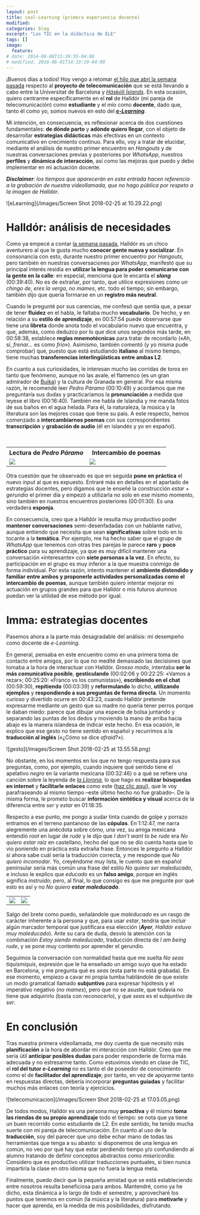 ```yaml
---
layout: post
title: cool-Learning (primera experiencia docente)
modified:
categories: blog
excerpt: "Las TIC en la didáctica de ELE"
tags: []
image:
  feature:
# date: 2014-08-08T15:39:55-04:00
# modified: 2016-06-01T14:19:19-04:00
---
```


¡Buenos días a todos! Hoy vengo a retomar <a href=" https://immalopez.github.io/blog/halldor-primera-toma/" target="_blank">el hilo que abrí la semana pasada</a> respecto al **proyecto de telecomunicación** que se está llevando a cabo entre la Universitat de Barcelona y <a href="http://english.hi.is" target="_blank">_Háskóli Íslands_</a>. En esta ocasión, quiero centrarme específicamente en el **rol** de Halldór (mi pareja de telecomunicación) como **estudiante** y el mío como **docente**, dado que, tanto él como yo, somos nuevos en esto del <a href="http://www.cfp.us.es/e-learning-definicion-y-caracteristicas" target="_blank">**_e-Learning_**</a>.

Mi intención, en consecuencia, es reflexionar acerca de dos cuestiones fundamentales: **de dónde parto** y **adónde quiero llegar**, con el objeto de desarrollar **estrategias didácticas** más efectivas en un contexto comunicativo en crecimiento continuo. Para ello, voy a tratar de elucidar, mediante el análisis de nuestro primer encuentro en _Hangouts_ y de nuestras conversaciones previas y posteriores por _WhatsApp_, nuestros **perfiles** y **dinámica de interacción**, así como las mejoras que puedo y debo implementar en mi actuación docente.

_**Disclaimer**: los tiempos que aparecerán en esta entrada hacen referencia a la grabación de nuestra videollamada, que no hago pública por respeto a la imagen de Halldór_.

![eLearning](/images/Screen Shot 2018-02-25 at 10.29.22.png)

# Halldór: análisis de necesidades

Como ya empecé a contar <a href=" https://immalopez.github.io/blog/halldor-primera-toma/" target="_blank">la semana pasada</a>, Halldór es un chico aventurero al que le gusta mucho **conocer gente nueva y socializar**. En consonancia con esto, durante nuestro primer encuentro por _Hangouts_, pero también en nuestras conversaciones por _WhatsApp_, manifestó que su principal interés residía en **utilizar la lengua para poder comunicarse con la gente en la calle**: en especial, menciona que le encanta el **_slang_** (00:39:40). No es de extrañar, por tanto, que utilice expresiones como _un chingo de_, _eres la verga_, _no mames_, etc. todo el tiempo; sin embargo, también dijo que quería formarse en un **registro más neutral**.

Cuando le pregunté por sus carencias, me confesó que sentía que, a pesar de tener **fluidez** en el habla, le faltaba mucho **vocabulario**. De hecho, y en relación a su **estilo de aprendizaje**, en 00:57:54 puede observarse que tiene una **libreta** donde anota todo el vocabulario nuevo que encuentra, y que, además, como deduzco por lo que dice unos segundos más tarde, en 00:58:38, establece **reglas mnemotécnicas** para tratar de recordarlo («Ah, sí, _frenar…_ es como _frío»_). Asimismo, también comentó (y yo misma pude comprobar) que, puesto que está estudiando **italiano** al mismo tiempo, tiene muchas **transferencias interlingüísticas entre ambas L2**.

En cuanto a sus curiosidades, le interesan mucho las corridas de toros en tanto que fenómeno, aunque no las avale, el flamenco (es un gran admirador de <a href=" https://es.wikipedia.org/wiki/Concha_Buika" target="_blank">Buika</a>) y la cultura de Granada en general. Por esa misma razón, le recomendé leer _Pedro Páramo_ (00:10:49) y acordamos que me preguntaría sus dudas y practicaríamos la **pronunciación** a medida que leyese el libro (00:16:40). También me habla de Islandia y me manda fotos de sus baños en el agua helada. Para él, la naturaleza, la música y la literatura son las mejores cosas que tiene su país. A este respecto, hemos comenzado a **intercambiarnos poemas** con sus correspondientes **transcripción** y **grabación de audio** (él en islandés y yo en español).

<table width="100%">
  <tbody>
    <tr>
      <th>Lectura de <i>Pedro Páramo</i></th>
      <th>Intercambio de poemas</th>
    </tr>
    <tr>
      <td width="50%"><img src="/images/28499756_10214627989830051_1480497615_o.jpg"/>
        </td>
      <td><img src="/images/28460654_10214627989870052_1808681313_o.jpg"/>
        </td>
       </tr>
  </tbody>
</table>

Otra cuestión que he observado es que en seguida **pone en práctica** el nuevo _input_ al que es expuesto. Entraré más en detalles en el apartado de estrategias docentes, pero digamos que le enseñé la construcción _estar + gerundio_ el primer día y empezó a utilizarla no solo en ese mismo momento, sino también en nuestros encuentros posteriores (00:01:30). Es una verdadera **esponja**.

En consecuencia, creo que a Halldór le resulta muy productivo poder **mantener conversaciones** semi-desenfadadas con un hablante nativo, aunque entiendo que necesita que sean **significativas** sobre todo en lo tocante a la **temática**. Por ejemplo, me ha hecho saber que el grupo de _WhatsApp_ que tenemos con otras tres parejas le parece **raro** y **poco práctico** para su aprendizaje, ya que es muy difícil mantener una conversación «interesante» con **siete personas a la vez**. En efecto, su participación en el grupo es muy inferior a la que muestra conmigo de forma individual. Por esta razón, intento mantener el **ambiente distendido y familiar entre ambos y proponerle actividades personalizadas como el intercambio de poemas**, aunque también quiero intentar mejorar mi actuación en grupos grandes para que Halldór o mis futuros alumnos puedan ver la utilidad de ese método por igual.

# Imma: estrategias docentes

Pasemos ahora a la parte más desagradable del análisis: mi desempeño como docente de _e-Learning_.

En general, pensaba en este encuentro como en una primera toma de contacto entre amigos, por lo que no medité demasiado las decisiones que tomaba a la hora de interactuar con Halldór. _Grosso modo_, intentaba **ser lo más comunicativa posible**, **gesticulando** (00:02:06 y 00:22:25: «Vamos a rezar»; 00:25:20: «Franco vs los comunistas»), **escribiendo en el chat** (00:59:30), **repitiendo** (00:03:39) y **reformulando** lo dicho, **utilizando ejemplos** y **respondiendo a sus preguntas de forma directa**. Un momento curioso y divertido ocurre en 00:43:23, cuando Halldór pretende expresarme mediante un gesto que su madre no quería tener perros porque le daban miedo: parece que dibujar una especie de bolsa juntando y separando las puntas de los dedos y moviendo la mano de arriba hacia abajo es la manera islandesa de indicar este hecho. En esa ocasión, le explico que ese gesto no tiene sentido en español y recurrimos a la **traducción al inglés** («¿Cómo se dice _afraid_?»).

![gesto](/images/Screen Shot 2018-02-25 at 13.55.58.png)

No obstante, en los momentos en los que no tengo respuesta para sus preguntas, como, por ejemplo, cuando inquiere qué sentido tiene el apelativo _negro_ en la variante mexicana (00:32:46) o a qué se refiere una canción sobre la leyenda de <a href="https://es.wikipedia.org/wiki/Llorona" target="_blank">_la Llorona_</a>, lo que hago es **realizar búsquedas en internet** y **facilitarle enlaces** como este (<a href="https://leyendadeterror.com/la-leyenda-de-la-llorona/" target="_blank">haz clic aquí</a>), que le voy parafraseando al mismo tiempo  –este último hecho no fue grabado–. De la misma forma, le prometo buscar **información sintética y visual** acerca de la diferencia entre _ser_ y _estar_ en 01:18:35.

Respecto a ese punto, me pongo a sudar tinta cuando de golpe y porrazo entramos en el terreno pantanoso de las **cópulas**. En 1:12:47, me narra alegremente una anécdota sobre cómo, una vez, su amiga mexicana entendió _root_ en lugar de _rude_ y le dijo que _I don’t want to be rude_ era _No quiero estar raíz_ en castellano, hecho del que no se dio cuenta hasta que lo vio poniendo en práctica esta extraña frase. Entonces le pregunto a Halldór si ahora sabe cuál sería la traducción correcta, y me responde que _No quiero incomodar_. Yo, creyéndome muy lista, le cuento que en español peninsular sería más común una frase del estilo _No quiero ser maleducado_, e incluso le explico que _educado_ es un **falso amigo**, porque en inglés significa _instruido_; pero, al final, lo que consigo es que me pregunte por qué esto es así y no _No quiero **estar maleducado**_.

<table width="100%">
  <tbody>
    <tr>
      <td width="50%"><img src="/images/Screen Shot 2018-02-25 at 16.54.03.png"/>
        </td>
      <td><img src="/images/Screen Shot 2018-02-25 at 16.54.21.png"/>
        </td>
       </tr>
  </tbody>
</table>

Salgo del brete como puedo, señalándole que _maleducado_ es un rasgo de carácter inherente a la persona y que, para usar _estar_, tendría que incluir algún marcador temporal que justificara esa elección (_**Ayer**, Halldór estuvo muy maleducado_). Ante su cara de duda, desvío la atención con la combinación _Estoy siendo maleducado_, traducción directa de _I am being rude_, y se pone muy contento por aprender el gerundio.

Seguimos la conversación con normalidad hasta que me suelta _No seas tiquismiquis_, expresión que le ha enseñado un amigo suyo que ha estado en Barcelona, y me pregunta qué es _seas_ (esta parte no está grabada). En ese momento, empiezo a cavar mi propia tumba hablándole de que existe un modo gramatical llamado **subjuntivo** para expresar hipótesis y el imperativo negativo (_no mames_), pero que no se asuste, que todavía no tiene que adquirirlo (basta con reconocerlo), y que _seas_ es el subjuntivo de _ser_.

# En conclusión

Tras nuestra primera videollamada, me doy cuenta de que necesito más **planificación** a la hora de abordar mi interacción con Halldór. Creo que me sería útil **anticipar posibles dudas** para poder responderle de forma más adecuada y no estresarme tanto. Como estuvimos viendo en clase de TIC, el **rol del tutor _e-Learning_** no es tanto el de poseedor de conocimiento como el de **facilitador del aprendizaje**; por tanto, en vez de apoyarme tanto en respuestas directas, debería incorporar **preguntas guiadas** y facilitar muchos más enlaces con teoría y ejercicios.

![telecomunicacion](/images/Screen Shot 2018-02-25 at 17.03.05.png)

De todos modos, Halldór es una persona muy **proactiva** y él mismo **toma las riendas de su propio aprendizaje** todo el tiempo: se nota que ya tiene un buen recorrido como estudiante de L2. En este sentido, he tenido mucha suerte con mi pareja de telecomunicación. En cuanto al uso de la **traducción**, soy del parecer que uno debe echar mano de todas las herramientas que tenga a su abasto: si disponemos de una lengua en común, no veo por qué hay que estar perdiendo tiempo y/o confundiendo al alumno tratando de definir conceptos abstractos como _misericordia_. Considero que es productivo utilizar traducciones puntuales, si bien nunca impartiría la clase en otro idioma que no fuera la lengua meta.

Finalmente, puedo decir que la pequeña amistad que se está estableciendo entre nosotros resulta beneficiosa para ambos. Mantendré, como ya he dicho, esta dinámica a lo largo de todo el semestre, y aprovecharé los puntos que tenemos en común (la música y la literatura) para **motivarle** y hacer que aprenda, en la medida de mis posibilidades, disfrutando.
